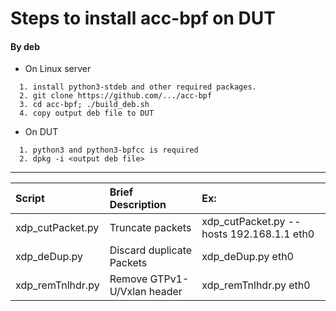 Steps to install acc-bpf on DUT
================================
#### By deb
- On Linux server
```
  1. install python3-stdeb and other required packages. 
  2. git clone https://github.com/.../acc-bpf
  3. cd acc-bpf; ./build_deb.sh
  4. copy output deb file to DUT
```
- On DUT
```
  1. python3 and python3-bpfcc is required 
  2. dpkg -i <output deb file>
```

---

| Script      | Brief Description | Ex:
|:---         |:---         |:---
| xdp_cutPacket.py | Truncate packets | xdp_cutPacket.py --hosts 192.168.1.1 eth0 |
| xdp_deDup.py | Discard duplicate Packets | xdp_deDup.py eth0 |
| xdp_remTnlhdr.py | Remove GTPv1-U/Vxlan header | xdp_remTnlhdr.py eth0 |
